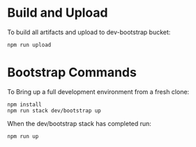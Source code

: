 # Build and Upload

To build all artifacts and upload to dev-bootstrap bucket:

```shell
npm run upload  
```

# Bootstrap Commands

To Bring up a full development environment from a fresh clone:
```shell
npm install  
npm run stack dev/bootstrap up     
```

When the dev/bootstrap stack has completed run:
```shell
npm run up   
```
